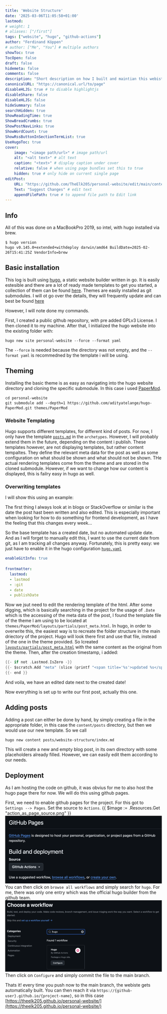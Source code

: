 ```yaml
---
title: 'Website Structure'
date: '2025-03-06T11:05:58+01:00'
lastmod: 
# weight: 1
# aliases: ["/first"]
tags: ["website", "hugo", "github-actions"]
author: "Ferdinand Köppen"
# author: ["Me", "You"] # multiple authors
showToc: true
TocOpen: false
draft: false
hidemeta: false
comments: false
description: "Short description on how I built and maintian this webiste. As everything is public, it shoudl be easy to follow for someone who wants to build something similar."
canonicalURL: "https://canonical.url/to/page"
disableHLJS: true # to disable highlightjs
disableShare: false
disableHLJS: false
hideSummary: false
searchHidden: true
ShowReadingTime: true
ShowBreadCrumbs: true
ShowPostNavLinks: true
ShowWordCount: true
ShowRssButtonInSectionTermList: true
UseHugoToc: true
cover:
    image: "<image path/url>" # image path/url
    alt: "<alt text>" # alt text
    caption: "<text>" # display caption under cover
    relative: false # when using page bundles set this to true
    hidden: true # only hide on current single page
editPost:
    URL: "https://github.com/TheElk205/personal-website/edit/main/content"
    Text: "Suggest Changes" # edit text
    appendFilePath: true # to append file path to Edit link
---
```

## Info
All of this was done on a MacBookPro 2019, so intel, with hugo installed via brew.

```shell
$ hugo version
hugo v0.145.0+extended+withdeploy darwin/amd64 BuildDate=2025-02-26T15:41:25Z VendorInfo=brew
```

## Basic installation
This log is built using [hugo](https://gohugo.io/), a static website builder written in go. It is easily estesible and there are a lot of ready made templates to get you started, a collection of them can be found [here](https://themes.gohugo.io/). Themes are easily installed as git submodules. I will ot go over the details, they will frequently update and can best be found [here](https://gohugo.io/getting-started/quick-start/)

However, I will note done my commands.

First, I created a public github repository, with pre added GPLv3 License. I then cloned it to my machine. After that, I initialized the hugo website into the existing folder with:
```shell
hugo new site personal-website --force --format yaml
```
The `--force` is needed because the directory was not empty, and the `--format yaml` is recommedned by the template i will be using.
## Theming
Installing the basic theme is as easy as navigating into the hugo website directory and cloning the specific submodule. In this case i used [PaperMod](https://github.com/adityatelange/hugo-PaperMod).
```shell
cd personal-website
git submodule add --depth=1 https://github.com/adityatelange/hugo-PaperMod.git themes/PaperMod
```
### Website Templating
Hugo supports different templates, for different kind of posts. For now, I only have the template [`posts.md`](https://github.com/TheElk205/personal-website/blob/main/archetypes/posts.md?plain=1) in the `archetypes`. However, I will probably extend them in the future, depending on the content i publish.
These templates however, are not displaying templates, but rather content tempaltes. They define the relevant meta data for the post as well as some configuration on what should be shown and what should not be shown. THe actual rendering templates come from the theme and are stored in the cloned submodule. However, if we want to change how our content is displayed, this is failry easy in hugo as well.

### Overwriting templates
I will show this using an example:

The first thing I always look at in blogs or StackOverflow or similar is the date the post hast been written and also edited. This is especially important when looking for how to do something for frontend development, as I have the feeling that this changes every week...

So the base template has a created date, but no automated update date. And as I will forget to manually edit this, I want to use the current date from git, as I am tracking all changes anyway. Fortunately, this is pretty easy: we just have to enable it in the hugo configuration [`hugo.yaml`](https://github.com/TheElk205/personal-website/blob/main/hugo.yaml)
```yaml
enableGitInfo: true

frontmatter:
  lastmod:
  - lastmod
  - :git
  - date
  - publishDate
```

Now we jsut need to edit the rendering template of the html. After some digging, which is basically searching in the project for the usage of `.Date` which is the accessing of the meta data of the post, I found the template file of the theme I am using to be located at `themes/PaperMod/layouts/partials/post_meta.html`. In hugo, in order to overwrite this, the easiest way is to recreate the folder structure in the main driectory of the project. Hugo will look there first and use that file, instead of the one in the theme provided. So Icreated [`layouts/partials/post_meta.html`](https://github.com/TheElk205/personal-website/blob/main/layouts/partials/post_meta.html) with the same content as the original from the theme. Then, after the creation timestamp, i added: 
```go
{{- if not .Lastmod.IsZero -}}
{{- $scratch.Add "meta" (slice (printf "<span title='%s'>updated %s</span>" (.Lastmod) (.Lastmod | time.Format (default "January 2, 2006" site.Params.DateFormat)))) }}
{{- end }}
```

And voila, we have an edited date next to the created date!

Now everything is set up to write our first post, actually this one.

## Adding posts
Adding a post can either be done by hand, by simply creating a file in the appropriate folder, in this case the `content/posts` directory, but then we would use our new template. So we call
```shell
hugo new content posts/website-structure/index.md
```

This will create a new and empty blog post, in its own directory with some placeholders already filled. However, we can easily edit them according to our needs.

## Deployment
As I am hosting the code on github, it was obvius for me to also host the hugo page there for now. We will do this using github pages.

First, we need to enable github pages for the project. For this got to `Settings --> Pages`. Set the source to `Actions`. 
{{ $image := .Resources.Get "action_as_page_source.png" }}
![alt text](./images/actions_as_page_source.png)
You can then click on `browse all workflows` and simply search for `hugo`. For me, there was only one entry which was the official hugo builder from the github team.
![alt text](images/choose_hugo.png)
Then click on `Configure` and simply commit the file to the main branch.

Thats it! every time you push now to the main branch, the webiste gets automatically built. You can then reach it via `https://{github-user}.github.io/{project-name}`, so in this case [https://theelk205.github.io/personal-website/](https://theelk205.github.io/personal-website/)
